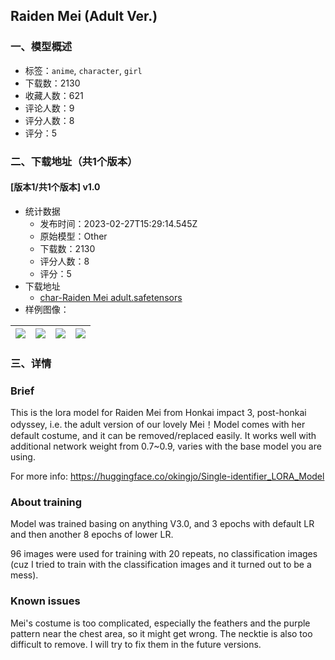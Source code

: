 ## Raiden Mei (Adult Ver.)
### 一、模型概述

- 标签：`anime`, `character`, `girl`
- 下载数：2130
- 收藏人数：621
- 评论人数：9
- 评分人数：8
- 评分：5

### 二、下载地址（共1个版本）

#### [版本1/共1个版本] v1.0

- 统计数据
  - 发布时间：2023-02-27T15:29:14.545Z
  - 原始模型：Other
  - 下载数：2130
  - 评分人数：8
  - 评分：5
- 下载地址
  - [char-Raiden Mei adult.safetensors](https://civitai.com/api/download/models/15343)
- 样例图像：

| <img src="https://image.civitai.com/xG1nkqKTMzGDvpLrqFT7WA/d53ca733-e5df-4bbb-8f2a-120d48369200/width=450/152475.jpeg" /> | <img src="https://image.civitai.com/xG1nkqKTMzGDvpLrqFT7WA/ac518ae5-bccc-4361-79d9-0e7a4b8b1200/width=450/152423.jpeg" /> | <img src="https://image.civitai.com/xG1nkqKTMzGDvpLrqFT7WA/61d46874-b53e-46bf-0adb-b60448aa6400/width=450/152425.jpeg" /> | <img src="https://image.civitai.com/xG1nkqKTMzGDvpLrqFT7WA/72ae6566-2bcc-4b01-7449-2a01c1768b00/width=450/152424.jpeg" /> |
| ---- | ---- | ---- | ---- |


### 三、详情
<h3>Brief</h3><p>This is the lora model for Raiden Mei from Honkai impact 3, post-honkai odyssey, i.e. the adult version of our lovely Mei！Model comes with her default costume, and it can be removed/replaced easily. It works well with additional network weight from 0.7~0.9, varies with the base model you are using.</p><p>For more info: <a target="_blank" rel="ugc" href="https://huggingface.co/okingjo/Single-identifier_LORA_Model">https://huggingface.co/okingjo/Single-identifier_LORA_Model</a></p><p></p><h3>About training</h3><p>Model was trained basing on anything V3.0, and 3 epochs with default LR and then another 8 epochs of lower LR.</p><p>96 images were used for training with 20 repeats, no classification images (cuz I tried to train with the classification images and it turned out to be a mess).</p><p></p><h3>Known issues</h3><p>Mei's costume is too complicated, especially the feathers and the purple pattern near the chest area, so it might get wrong. The necktie is also too difficult to remove. I will try to fix them in the future versions.</p>